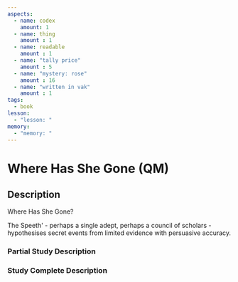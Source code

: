 ```yaml
---
aspects: 
  - name: codex
    amount: 1
  - name: thing
    amount : 1
  - name: readable
    amount : 1
  - name: "tally price"
    amount : 5
  - name: "mystery: rose"
    amount : 16
  - name: "written in vak"
    amount : 1
tags:
  - book
lesson:
  - "lesson: "
memory:
  - "memory: "
---
```


# Where Has She Gone (QM)

## Description
Where Has She Gone?

The Speeth' - perhaps a single adept, perhaps a council of scholars - hypothesises secret events from limited evidence with persuasive accuracy.
### Partial Study Description

### Study Complete Description
